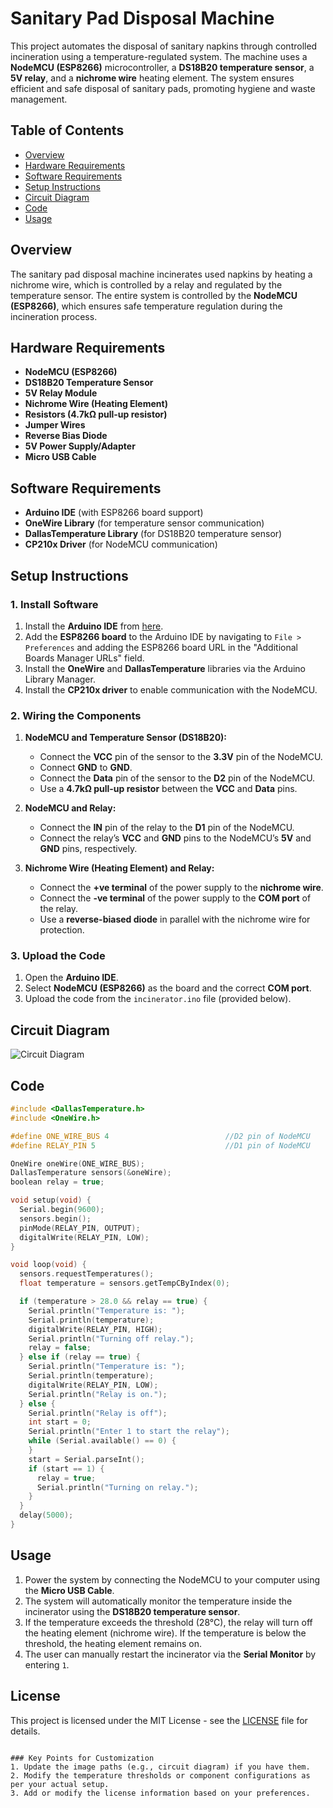 
# Sanitary Pad Disposal Machine

This project automates the disposal of sanitary napkins through controlled incineration using a temperature-regulated system. The machine uses a **NodeMCU (ESP8266)** microcontroller, a **DS18B20 temperature sensor**, a **5V relay**, and a **nichrome wire** heating element. The system ensures efficient and safe disposal of sanitary pads, promoting hygiene and waste management.

## Table of Contents

- [Overview](#overview)
- [Hardware Requirements](#hardware-requirements)
- [Software Requirements](#software-requirements)
- [Setup Instructions](#setup-instructions)
- [Circuit Diagram](#circuit-diagram)
- [Code](#code)
- [Usage](#usage)

## Overview

The sanitary pad disposal machine incinerates used napkins by heating a nichrome wire, which is controlled by a relay and regulated by the temperature sensor. The entire system is controlled by the **NodeMCU (ESP8266)**, which ensures safe temperature regulation during the incineration process.

## Hardware Requirements

- **NodeMCU (ESP8266)**
- **DS18B20 Temperature Sensor**
- **5V Relay Module**
- **Nichrome Wire (Heating Element)**
- **Resistors (4.7kΩ pull-up resistor)**
- **Jumper Wires**
- **Reverse Bias Diode**
- **5V Power Supply/Adapter**
- **Micro USB Cable**

## Software Requirements

- **Arduino IDE** (with ESP8266 board support)
- **OneWire Library** (for temperature sensor communication)
- **DallasTemperature Library** (for DS18B20 temperature sensor)
- **CP210x Driver** (for NodeMCU communication)

## Setup Instructions

### 1. Install Software
1. Install the **Arduino IDE** from [here](https://www.arduino.cc/en/software).
2. Add the **ESP8266 board** to the Arduino IDE by navigating to `File > Preferences` and adding the ESP8266 board URL in the "Additional Boards Manager URLs" field.
3. Install the **OneWire** and **DallasTemperature** libraries via the Arduino Library Manager.
4. Install the **CP210x driver** to enable communication with the NodeMCU.

### 2. Wiring the Components
1. **NodeMCU and Temperature Sensor (DS18B20):**
   - Connect the **VCC** pin of the sensor to the **3.3V** pin of the NodeMCU.
   - Connect **GND** to **GND**.
   - Connect the **Data** pin of the sensor to the **D2** pin of the NodeMCU.
   - Use a **4.7kΩ pull-up resistor** between the **VCC** and **Data** pins.

2. **NodeMCU and Relay:**
   - Connect the **IN** pin of the relay to the **D1** pin of the NodeMCU.
   - Connect the relay’s **VCC** and **GND** pins to the NodeMCU’s **5V** and **GND** pins, respectively.

3. **Nichrome Wire (Heating Element) and Relay:**
   - Connect the **+ve terminal** of the power supply to the **nichrome wire**.
   - Connect the **-ve terminal** of the power supply to the **COM port** of the relay.
   - Use a **reverse-biased diode** in parallel with the nichrome wire for protection.

### 3. Upload the Code
1. Open the **Arduino IDE**.
2. Select **NodeMCU (ESP8266)** as the board and the correct **COM port**.
3. Upload the code from the `incinerator.ino` file (provided below).

## Circuit Diagram

![Circuit Diagram](path_to_circuit_diagram_image)

## Code

```cpp
#include <DallasTemperature.h>
#include <OneWire.h>

#define ONE_WIRE_BUS 4                          //D2 pin of NodeMCU
#define RELAY_PIN 5                             //D1 pin of NodeMCU

OneWire oneWire(ONE_WIRE_BUS);
DallasTemperature sensors(&oneWire);
boolean relay = true;

void setup(void) {
  Serial.begin(9600);
  sensors.begin();
  pinMode(RELAY_PIN, OUTPUT);                  
  digitalWrite(RELAY_PIN, LOW);                 
}

void loop(void) { 
  sensors.requestTemperatures();
  float temperature = sensors.getTempCByIndex(0);

  if (temperature > 28.0 && relay == true) {
    Serial.println("Temperature is: ");
    Serial.println(temperature);
    digitalWrite(RELAY_PIN, HIGH);
    Serial.println("Turning off relay.");
    relay = false;
  } else if (relay == true) {
    Serial.println("Temperature is: ");
    Serial.println(temperature);
    digitalWrite(RELAY_PIN, LOW);
    Serial.println("Relay is on.");
  } else {
    Serial.println("Relay is off");
    int start = 0;
    Serial.println("Enter 1 to start the relay");
    while (Serial.available() == 0) {
    }
    start = Serial.parseInt();
    if (start == 1) {
      relay = true;
      Serial.println("Turning on relay.");
    }
  }
  delay(5000);
}
```

## Usage

1. Power the system by connecting the NodeMCU to your computer using the **Micro USB Cable**.
2. The system will automatically monitor the temperature inside the incinerator using the **DS18B20 temperature sensor**.
3. If the temperature exceeds the threshold (28°C), the relay will turn off the heating element (nichrome wire). If the temperature is below the threshold, the heating element remains on.
4. The user can manually restart the incinerator via the **Serial Monitor** by entering `1`.

## License

This project is licensed under the MIT License - see the [LICENSE](LICENSE) file for details.
```

### Key Points for Customization
1. Update the image paths (e.g., circuit diagram) if you have them.
2. Modify the temperature thresholds or component configurations as per your actual setup.
3. Add or modify the license information based on your preferences.
